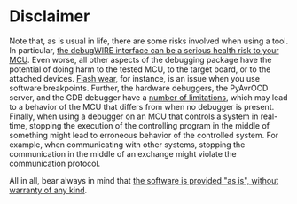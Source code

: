 # Disclaimer

Note that, as is usual in life, there are some risks involved when using a tool. In particular, [the debugWIRE interface can be a serious health risk to your MCU](debugwire-risks.md). Even worse, all other aspects of the debugging package have the potential of doing harm to the tested MCU, to the target board, or to the attached devices. [Flash wear](flash-wear.md), for instance, is an issue when you use software breakpoints. Further, the hardware debuggers, the PyAvrOCD server, and the GDB debugger have a [number of limitations](limitations.md), which may lead to a behavior of the MCU that differs from when no debugger is present. Finally, when using a debugger on an MCU that controls a system in real-time, stopping the execution of the controlling program in the middle of something might lead to erroneous behavior of the controlled system. For example, when communicating with other systems, stopping the communication in the middle of an exchange might violate the communication protocol.

All in all, bear always in mind that [the software is provided "as is", without warranty of any kind](license-link.md).
